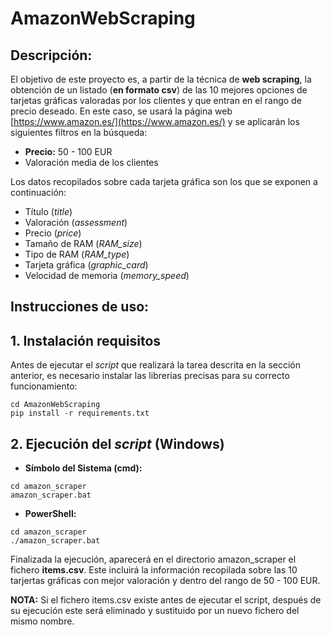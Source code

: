 # AmazonWebScraping

## Descripción:

El objetivo de este proyecto es, a partir de la técnica de **web scraping**, la obtención de un listado (**en formato csv**) de las 10 mejores opciones de tarjetas gráficas valoradas por los clientes y que entran en el rango de precio deseado. En este caso, se usará la página web [https://www.amazon.es/](https://www.amazon.es/) y se aplicarán los siguientes filtros en la búsqueda:
- **Precio:** 50 - 100 EUR
- Valoración media de los clientes

Los datos recopilados sobre cada tarjeta gráfica son los que se exponen a continuación:
- Título (*title*)
- Valoración (*assessment*)
- Precio (*price*)
- Tamaño de RAM (*RAM_size*)
- Tipo de RAM (*RAM_type*)
- Tarjeta gráfica (*graphic_card*)
- Velocidad de memoria (*memory_speed*)

## Instrucciones de uso:

## 1. Instalación requisitos

Antes de ejecutar el *script* que realizará la tarea descrita en la sección anterior, es necesario instalar las librerias precisas para su correcto funcionamiento:
```
cd AmazonWebScraping
pip install -r requirements.txt
```

## 2. Ejecución del *script* (Windows)

- **Símbolo del Sistema (cmd):**
```
cd amazon_scraper
amazon_scraper.bat
```
- **PowerShell:**
```
cd amazon_scraper
./amazon_scraper.bat
```

Finalizada la ejecución, aparecerá en el directorio amazon_scraper el fichero **items.csv**. Este incluirá la información recopilada sobre las 10 tarjertas gráficas con mejor valoración y dentro del rango de 50 - 100 EUR.

**NOTA:** Si el fichero items.csv existe antes de ejecutar el script, después de su ejecución este será eliminado y sustituido por un nuevo fichero del mismo nombre.